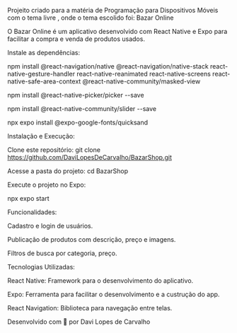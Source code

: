 Projeito criado para a matéria de Programação para Dispositivos Móveis com o tema livre , onde o tema escolido foi: Bazar Online

O Bazar Online é um aplicativo desenvolvido com React Native e Expo para facilitar a compra e venda de produtos usados. 

Instale as dependências: 

npm install @react-navigation/native @react-navigation/native-stack react-native-gesture-handler react-native-reanimated react-native-screens react-native-safe-area-context @react-native-community/masked-view

npm install @react-native-picker/picker --save

npm install @react-native-community/slider --save

npx expo install @expo-google-fonts/quicksand

Instalação e Execução:

Clone este repositório: git clone https://github.com/DaviLopesDeCarvalho/BazarShop.git

Acesse a pasta do projeto: cd BazarShop

Execute o projeto no Expo:

npx expo start

Funcionalidades:

Cadastro e login de usuários.

Publicação de produtos com descrição, preço e imagens.

Filtros de busca por categoria, preço.

Tecnologias Utilizadas:

React Native: Framework para o desenvolvimento do aplicativo.

Expo: Ferramenta para facilitar o desenvolvimento e a custrução do app.

React Navigation: Biblioteca para navegação entre telas.


Desenvolvido com 💙 por Davi Lopes de Carvalho
